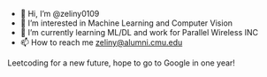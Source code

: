 - 👋 Hi, I’m @zeliny0109
- 👀 I’m interested in Machine Learning and Computer Vision
- 🌱 I’m currently learning ML/DL and work for Parallel Wireless INC
- 📫 How to reach me zeliny@alumni.cmu.edu

Leetcoding for a new future, hope to go to Google in one year!

<!---
zeliny0109/zeliny0109 is a ✨ special ✨ repository because its `README.md` (this file) appears on your GitHub profile.
You can click the Preview link to take a look at your changes.
--->
